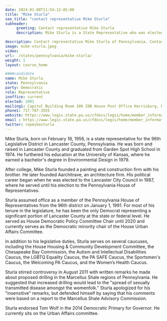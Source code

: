 ```yaml
---
date: 2024-01-08T11:54:12-05:00
title: "Mike Sturla"
seo_title: "contact representative Mike Sturla"
subheader:
     greeting: Contact representative Mike Sturla
     description: Mike Sturla is a State Representative who was elected to the state legislature on November 8, 2016, to represent the 95th Legislative District in York County. She is a native of York City and was educated in the York City School District prior to earning a Bachelor of Science degree in Business from Penn State York.

description: Contact representative Mike Sturla of Pennsylvania. Contact information for Mike Sturla includes email address, phone number, and mailing address.
image: mike-sturla.jpeg
video:
url:  /states/pennsylvania/mike-sturla/
weight: 1
layout: course_home

####candidate
name: Mike Sturla
state: Pennsylvania
party: Democratic
role: Representative
inoffice: current
elected: 1991
mailing1: Capitol Building Room 106 IOB House Post Office Harrisburg, PA 17120
phone1: 717-787-3555
website: https://www.legis.state.pa.us/cfdocs/legis/home/member_information/House_bio.cfm?id=274/
email : https://www.legis.state.pa.us/cfdocs/legis/home/member_information/House_bio.cfm?id=274/
twitter: repmikesturla
---
```


Mike Sturla, born on February 18, 1956, is a state representative for the 96th Legislative District in Lancaster County, Pennsylvania. He was born and raised in Lancaster County and graduated from Garden Spot High School in 1974. He furthered his education at the University of Kansas, where he earned a bachelor's degree in Environmental Design in 1979.

After college, Mike Sturla founded a painting and construction firm with his brother. He later founded Aarchitrave, an architecture firm. His political career began when he was elected to the Lancaster City Council in 1987, where he served until his election to the Pennsylvania House of Representatives.

Sturla assumed office as a member of the Pennsylvania House of Representatives from the 96th district on January 1, 1991. For most of his tenure in the legislature, he has been the only Democrat representing a significant portion of Lancaster County at the state or federal level. He served as House Democratic Policy Committee Chair until 2020 and currently serves as the Democratic minority chair of the House Urban Affairs Committee.

In addition to his legislative duties, Sturla serves on several caucuses, including the House Housing & Community Development Committee, the Chesapeake Bay Commission, the Autism and Intellectual Disabilities Caucus, the LGBTQ Equality Caucus, the PA SAFE Caucus, the Sportsmen's Caucus, the Welcoming PA Caucus, and the Women’s Health Caucus.

Sturla stirred controversy in August 2011 with written remarks he made about proposed drilling in the Marcellus Shale regions of Pennsylvania. He suggested that increased drilling would lead to the "spread of sexually transmitted disease amongst the womenfolk." Sturla apologized for his "insensitive" remarks, but defended himself by saying that his comments were based on a report to the Marcellus Shale Advisory Commission.

Sturla endorsed Tom Wolf in the 2014 Democratic Primary for Governor. He currently sits on the Urban Affairs committee.
